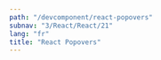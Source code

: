 ```yaml
---
path: "/devcomponent/react-popovers"
subnav: "3/React/React/21"
lang: "fr"
title: "React Popovers"
---
```

